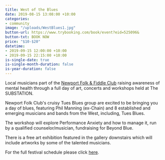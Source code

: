 ```yaml
---
title: West of the Blues
date: 2019-08-15 13:08:00 +10:00
categories:
- community
image: "/uploads/WestBlues1.jpg"
button-url: https://www.trybooking.com/book/event?eid=525096&
button-txt: BOOK NOW
price: "$10-$20"
datetime:
- 2019-09-15 12:00:00 +10:00
- 2019-09-15 22:15:00 +10:00
is-single-date: true
is-single-month-duration: false
is-year-duration: false
---
```


Local musicians part of the [Newport Folk & Fiddle Club](http://nffc.org.au/blues.html) raising awareness of mental health through a full day of art, concerts and workshops held at The SUBSTATION.

Newport Folk Club's cruisy Tues Blues group are excited to be bringing you a day of blues, featuring Phil Manning (ex-Chain) and 8 established and emerging musicians and bands from the West, including, Tues Blues. 

The workshop will explore Performance Anxiety and how to manage it, run by a qualified counselor/musician, fundraising for Beyond Blue.

There is a free art exhibition featured in the gallery downstairs which will include artworks by some of the talented musicians.

For the full festival schedule please click [here](http://nffc.org.au/blues.html).